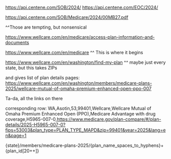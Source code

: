 https://api.centene.com/SOB/2024/
https://api.centene.com/EOC/2024/

https://api.centene.com/SOB/Medicare/2024/00MB27.pdf

^^Those are tempting, but nonsensical

https://www.wellcare.com/en/medicare/access-plan-information-and-documents

https://www.wellcare.com/en/medicare
^^ This is where it begins

https://www.wellcare.com/en/washington/find-my-plan
^^ maybe just every state, but this takes ZIPs

and gives list of plan details pages:
https://www.wellcare.com/en/washington/members/medicare-plans-2025/wellcare-mutual-of-omaha-premium-enhanced-open-ppo-007

Ta-da, all the links on there

corresponding row:
WA,Asotin,53,99401,Wellcare,Wellcare Mutual of Omaha Premium Enhanced Open (PPO),Medicare Advantage with drug coverage,H5965-007-0,https://www.medicare.gov/plan-compare/#/plan-details/2025-H5965-007-0?fips=53003&plan_type=PLAN_TYPE_MAPD&zip=99401&year=2025&lang=en&page=1

{state}/members/medicare-plans-2025/{plan_name_spaces_to_hyphens}+{plan_id[20++]}

